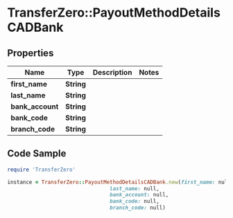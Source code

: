 # TransferZero::PayoutMethodDetailsCADBank

## Properties

Name | Type | Description | Notes
------------ | ------------- | ------------- | -------------
**first_name** | **String** |  | 
**last_name** | **String** |  | 
**bank_account** | **String** |  | 
**bank_code** | **String** |  | 
**branch_code** | **String** |  | 

## Code Sample

```ruby
require 'TransferZero'

instance = TransferZero::PayoutMethodDetailsCADBank.new(first_name: null,
                                 last_name: null,
                                 bank_account: null,
                                 bank_code: null,
                                 branch_code: null)
```


